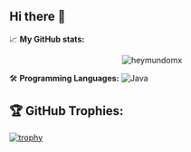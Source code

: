 ## Hi there 👋

📈 **My GitHub stats:**
<p align="center"> <img src="https://github-readme-stats.vercel.app/api?username=heymundomx&show_icons=true&theme=gotham" alt="heymundomx" />


🛠️ **Programming Languages:**
![Java](https://img.shields.io/badge/Code-Java-informational?style=flat&logo=java&logoColor=white&color=6aa6f8)


## 🏆 **GitHub Trophies:**
[![trophy](https://github-profile-trophy.vercel.app/?username=heymundomx&theme=darkhub)](https://github.com/ryo-ma/github-profile-trophy)
